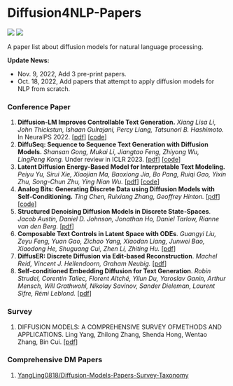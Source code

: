 # Diffusion4NLP-Papers
![](https://img.shields.io/static/v1?label=Latest-Commit&message=2022/10/18&color=important) ![](https://img.shields.io/static/v1?label=Newest&message=Origin&color=red)

A paper list about diffusion models for natural language processing.

**Update News:**
- Nov. 9, 2022, Add 3 pre-print papers.
- Oct. 18, 2022, Add papers that attempt to apply diffusion models for NLP from scratch.

### Conference Paper

1. **Diffusion-LM Improves Controllable Text Generation.** *Xiang Lisa Li, John Thickstun, Ishaan Gulrajani, Percy Liang, Tatsunori B. Hashimoto.* In NeuralPS 2022. [[pdf](https://arxiv.org/pdf/2205.14217.pdf)] [[code](https://github.com/XiangLi1999/Diffusion-LM)]
2. **DiffuSeq: Sequence to Sequence Text Generation with Diffusion Models.** *Shansan Gong, Mukai Li, Jiangtao Feng, Zhiyong Wu, LingPeng Kong.* Under review in ICLR 2023. [[pdf](https://arxiv.org/pdf/2210.08933.pdf)] [[code](https://github.com/Shark-NLP/DiffuSeq)]
3. **Latent Diffusion Energy-Based Model for Interpretable Text Modeling.** *Peiyu Yu, Sirui Xie, Xiaojian Ma, Baoxiong Jia, Bo Pang, Ruiqi Gao, Yixin Zhu, Song-Chun Zhu, Ying Nian Wu.* [[pdf](https://proceedings.mlr.press/v162/yu22h/yu22h.pdf)] [[code](https://github.com/yuPeiyu98/LDEBM)]
4. **Analog Bits: Generating Discrete Data using Diffusion Models with Self-Conditioning.** *Ting Chen, Ruixiang Zhang, Geoffrey Hinton.* [[pdf](https://openreview.net/pdf?id=jQj-_rLVXsj)] [[code](https://github.com/lucidrains/bit-diffusion)]
5. **Structured Denoising Diffusion Models in Discrete State-Spaces**. *Jacob Austin, Daniel D. Johnson, Jonathan Ho, Daniel Tarlow, Rianne van den Berg.* [[pdf](https://arxiv.org/pdf/2107.03006.pdf)]
6. **Composable Text Controls in Latent Space with ODEs**. *Guangyi Liu, Zeyu Feng, Yuan Gao, Zichao Yang, Xiaodan Liang, Junwei Bao, Xiaodong He, Shuguang Cui, Zhen Li, Zhiting Hu.* [[pdf](https://arxiv.org/pdf/2208.00638.pdf)]
7. **DiffusER: Discrete Diffusion via Edit-based Reconstruction**. *Machel Reid, Vincent J. Hellendoorn, Graham Neubig.* [[pdf](https://arxiv.org/pdf/2210.16886.pdf)]
8. **Self-conditioned Embedding Diffusion for Text Generation**. *Robin Strudel, Corentin Tallec, Florent Altché, Yilun Du, Yaroslav Ganin, Arthur Mensch, Will Grathwohl, Nikolay Savinov, Sander Dieleman, Laurent Sifre, Rémi Leblond.* [[pdf](https://arxiv.org/pdf/2211.04236v1.pdf)]

### Survey

1. DIFFUSION MODELS: A COMPREHENSIVE SURVEY OFMETHODS AND APPLICATIONS. Ling Yang, Zhilong Zhang, Shenda Hong, Wentao Zhang, Bin Cui. [[pdf](https://arxiv.org/pdf/2209.00796v3.pdf)]

### Comprehensive DM Papers

1. [YangLing0818/Diffusion-Models-Papers-Survey-Taxonomy](https://github.com/YangLing0818/Diffusion-Models-Papers-Survey-Taxonomy#2.2)
